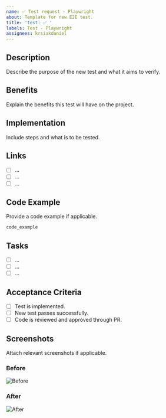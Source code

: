 ```yaml
---
name: ✅ Test request - Playwright
about: Template for new E2E test.
title: 'test: ✅ '
labels: Test - Playwright
assignees: krsiakdaniel
---
```


## Description

Describe the purpose of the new test and what it aims to verify.

## Benefits

Explain the benefits this test will have on the project.

## Implementation

Include steps and what is to be tested.

## Links

- [ ] ...
- [ ] ...
- [ ] ...

## Code Example

Provide a code example if applicable.

```ts
code_example
```

## Tasks

- [ ] ...
- [ ] ...
- [ ] ...

## Acceptance Criteria

- [ ] Test is implemented.
- [ ] New test passes successfully.
- [ ] Code is reviewed and approved through PR.

## Screenshots

Attach relevant screenshots if applicable.

### Before

![Before](https://placehold.co/400x200?text=Before+Screenshot)

### After

![After](https://placehold.co/400x200?text=After+Screenshot)
